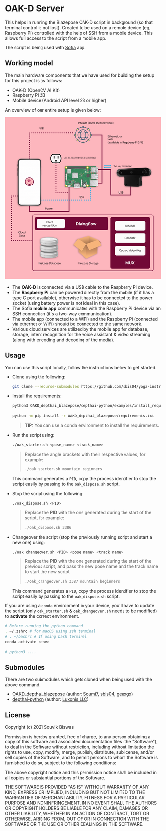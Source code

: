 # OAK-D Server

This helps in running the Blazepose OAK-D script in background (so that terminal control is not lost). Created to be used on a remote device (eg, Raspberry Pi) controlled with the help of SSH from a mobile device. This allows full access to the script from a mobile app.

The script is being used with [Sofia](https://github.com/sbis04/yoga-instructor) app.

## Working model

The main hardware components that we have used for building the setup for this project is as follows:

- OAK-D (OpenCV AI Kit)
- Raspberry Pi 2B
- Mobile device (Android API level 23 or higher)

An overview of our entire setup is given below:

![](images/Sofia_oak_overview.png)

- The **OAK-D** is connected via a USB cable to the Raspberry Pi device.
- The **Raspberry Pi** can be powered directly from the mobile (if it has a type C port available), otherwise it has to be connected to the power socket (using battery power is not ideal in this case).
- The Sofia **mobile app** communicates with the Raspberry Pi device via an SSH connection (it's a two-way communication).
- The mobile app (connected to a WiFi) and the Raspberry Pi (connected via ethernet or WiFi) should be connected to the same network.
- Various cloud services are utilized by the mobile app for database, storage, intent recognition for the voice assistant & video streaming (along with encoding and decoding of the media).

## Usage

You can use this script locally, follow the instructions below to get started.

* Clone using the following:

    ```sh
    git clone --recurse-submodules https://github.com/sbis04/yoga-instructor-oak-server.git
    ```

* Install the requirements:

    ```sh
    python3 OAKD_depthai_blazepose/depthai-python/examples/install_requirements.py

    python -m pip install -r OAKD_depthai_blazepose/requirements.txt
    ```

    > **TIP:** You can use a conda environment to install the requirements.

* Run the script using:

    ```sh
    ./oak_starter.sh <pose_name> <track_name>
    ```

    > Replace the angle brackets with their respective values, for example:
    > 
    > ```sh
    > ./oak_starter.sh mountain beginners
    > ```

    This command generates a `PID`, copy the process identifier to stop the script easily by passing to the `oak_dispose.sh` script.

* Stop the script using the following:

    ```sh
    ./oak_dispose.sh <PID>
    ```

    > Replace the **PID** with the one generated during the start of the script, for example:
    > 
    > ```sh
    > ./oak_dispose.sh 3386
    > ```

* Changeover the script (stop the previously running script and start a new one) using:

    ```sh
    ./oak_changeover.sh <PID> <pose_name> <track_name>
    ```

    > Replace the **PID** with the one generated during the start of the previous script, 
    > and pass the new pose name and the track name to start the new script
    > 
    > ```sh
    > ./oak_changeover.sh 3387 mountain beginners
    > ```

    This command generates a `PID`, copy the process identifier to stop the script easily by passing to the `oak_dispose.sh` script.

If you are using a `conda` environment in your device, you'll have to update the script (only `oak_starter.sh` & `oak_changeover.sh` needs to be modified) to **activate** the correct environment.

```sh
# Before running the python command
. ~/.zshrc # for macOS using zsh terminal
# . ~/bashrc # If using bash terminal
conda activate <env>

# python3 ....
```

## Submodules

There are two submodules which gets cloned when being used with the above command.

* [OAKD_depthai_blazepose](https://github.com/Soumi7/OAKD_depthai_blazepose) (author: [Soumi7](https://github.com/Soumi7), [sbis04](https://github.com/sbis04), [geaxgx](https://github.com/geaxgx))
* [depthai-python](https://github.com/luxonis/depthai-python) (author: [Luxonis LLC](https://github.com/luxonis))

## License

Copyright (c) 2021  Souvik Biswas

Permission is hereby granted, free of charge, to any person obtaining a copy
of this software and associated documentation files (the "Software"), to deal
in the Software without restriction, including without limitation the rights
to use, copy, modify, merge, publish, distribute, sublicense, and/or sell
copies of the Software, and to permit persons to whom the Software is
furnished to do so, subject to the following conditions:

The above copyright notice and this permission notice shall be included in all
copies or substantial portions of the Software.

THE SOFTWARE IS PROVIDED "AS IS", WITHOUT WARRANTY OF ANY KIND, EXPRESS OR
IMPLIED, INCLUDING BUT NOT LIMITED TO THE WARRANTIES OF MERCHANTABILITY,
FITNESS FOR A PARTICULAR PURPOSE AND NONINFRINGEMENT. IN NO EVENT SHALL THE
AUTHORS OR COPYRIGHT HOLDERS BE LIABLE FOR ANY CLAIM, DAMAGES OR OTHER
LIABILITY, WHETHER IN AN ACTION OF CONTRACT, TORT OR OTHERWISE, ARISING FROM,
OUT OF OR IN CONNECTION WITH THE SOFTWARE OR THE USE OR OTHER DEALINGS IN THE
SOFTWARE.